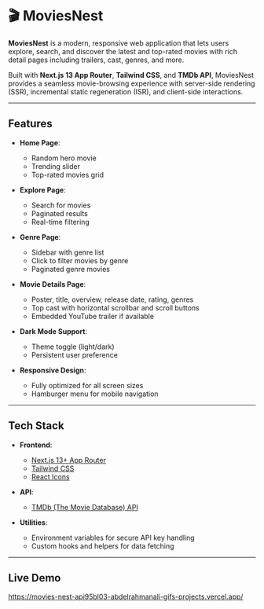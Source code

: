 # 🎬 MoviesNest

**MoviesNest** is a modern, responsive web application that lets users explore, search, and discover the latest and top-rated movies with rich detail pages including trailers, cast, genres, and more.

Built with **Next.js 13 App Router**, **Tailwind CSS**, and **TMDb API**, MoviesNest provides a seamless movie-browsing experience with server-side rendering (SSR), incremental static regeneration (ISR), and client-side interactions.

---

## Features

- **Home Page**:

  - Random hero movie
  - Trending slider
  - Top-rated movies grid

- **Explore Page**:

  - Search for movies
  - Paginated results
  - Real-time filtering

- **Genre Page**:

  - Sidebar with genre list
  - Click to filter movies by genre
  - Paginated genre movies

- **Movie Details Page**:

  - Poster, title, overview, release date, rating, genres
  - Top cast with horizontal scrollbar and scroll buttons
  - Embedded YouTube trailer if available

- **Dark Mode Support**:

  - Theme toggle (light/dark)
  - Persistent user preference

- **Responsive Design**:
  - Fully optimized for all screen sizes
  - Hamburger menu for mobile navigation

---

## Tech Stack

- **Frontend**:

  - [Next.js 13+ App Router](https://nextjs.org/)
  - [Tailwind CSS](https://tailwindcss.com/)
  - [React Icons](https://react-icons.github.io/react-icons/)

- **API**:

  - [TMDb (The Movie Database) API](https://www.themoviedb.org/documentation/api)

- **Utilities**:
  - Environment variables for secure API key handling
  - Custom hooks and helpers for data fetching

---

## Live Demo
https://movies-nest-api95bl03-abdelrahmanali-gifs-projects.vercel.app/
